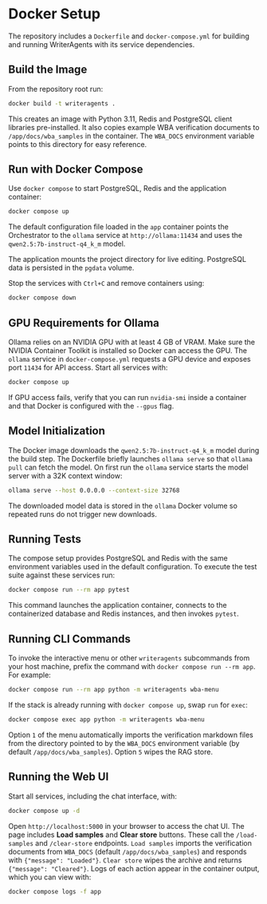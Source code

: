 # Docker Setup

The repository includes a `Dockerfile` and `docker-compose.yml` for building and running WriterAgents with its service dependencies.

## Build the Image

From the repository root run:

```bash
docker build -t writeragents .
```

This creates an image with Python 3.11, Redis and PostgreSQL client libraries pre-installed.
It also copies example WBA verification documents to `/app/docs/wba_samples` in
the container. The `WBA_DOCS` environment variable points to this directory for
easy reference.

## Run with Docker Compose

Use `docker compose` to start PostgreSQL, Redis and the application container:

```bash
docker compose up
```

The default configuration file loaded in the `app` container points the
Orchestrator to the ``ollama`` service at ``http://ollama:11434`` and uses the
``qwen2.5:7b-instruct-q4_k_m`` model.

The application mounts the project directory for live editing. PostgreSQL data is persisted in the `pgdata` volume.

Stop the services with `Ctrl+C` and remove containers using:

```bash
docker compose down
```

## GPU Requirements for Ollama

Ollama relies on an NVIDIA GPU with at least 4 GB of VRAM. Make sure the
NVIDIA Container Toolkit is installed so Docker can access the GPU. The
`ollama` service in `docker-compose.yml` requests a GPU device and exposes port
`11434` for API access. Start all services with:

```bash
docker compose up
```

If GPU access fails, verify that you can run `nvidia-smi` inside a container
and that Docker is configured with the `--gpus` flag.

## Model Initialization

The Docker image downloads the `qwen2.5:7b-instruct-q4_k_m` model during the
build step. The Dockerfile briefly launches `ollama serve` so that `ollama pull`
can fetch the model. On first run the `ollama` service starts the model server
with a 32K context window:

```bash
ollama serve --host 0.0.0.0 --context-size 32768
```

The downloaded model data is stored in the `ollama` Docker volume so repeated
runs do not trigger new downloads.

## Running Tests

The compose setup provides PostgreSQL and Redis with the same environment
variables used in the default configuration. To execute the test suite
against these services run:

```bash
docker compose run --rm app pytest
```

This command launches the application container, connects to the
containerized database and Redis instances, and then invokes `pytest`.

## Running CLI Commands

To invoke the interactive menu or other `writeragents` subcommands from your
host machine, prefix the command with `docker compose run --rm app`. For
example:

```bash
docker compose run --rm app python -m writeragents wba-menu
```

If the stack is already running with `docker compose up`, swap `run` for
`exec`:

```bash
docker compose exec app python -m writeragents wba-menu
```

Option `1` of the menu automatically imports the verification markdown files
from the directory pointed to by the `WBA_DOCS` environment variable (by
default `/app/docs/wba_samples`). Option `5` wipes the RAG store.

## Running the Web UI

Start all services, including the chat interface, with:

```bash
docker compose up -d
```

Open `http://localhost:5000` in your browser to access the chat UI. The page
includes **Load samples** and **Clear store** buttons. These call the
``/load-samples`` and ``/clear-store`` endpoints. ``Load samples`` imports the
verification documents from ``WBA_DOCS`` (default ``/app/docs/wba_samples``)
and responds with ``{"message": "Loaded"}``. ``Clear store`` wipes the archive
and returns ``{"message": "Cleared"}``. Logs of each action appear in the
container output, which you can view with:

```bash
docker compose logs -f app
```

